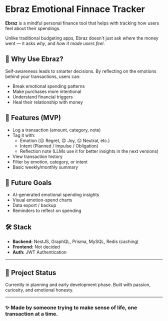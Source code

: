 # Ebraz Emotional Finnace Tracker

**Ebraz** is a mindful personal finance tool that helps with tracking how users feel about their spendings.

Unlike traditional budgeting apps, Ebraz doesn't just ask *where* the money went — it asks *why*, and *how it made users feel*.

## 🧠 Why Use Ebraz?

Self-awareness leads to smarter decisions. By reflecting on the emotions behind your transactions, users can:

- Break emotional spending patterns
- Make purchases more intentional
- Understand financial triggers
- Heal their relationship with money

## 🚀 Features (MVP)

- Log a transaction (amount, category, note)
- Tag it with:
  - Emotion (😔 Regret, 😊 Joy, 😐 Neutral, etc.)
  - Intent (Planned / Impulse / Obligation)
  - Reflection note (LLMs use it for better insights in the next versions)
- View transaction history
- Filter by emotion, category, or intent
- Basic weekly/monthly summary

## 🔮 Future Goals

- AI-generated emotional spending insights
- Visual emotion-spend charts
- Data export / backup
- Reminders to reflect on spending

## 🛠️ Stack

- **Backend:** NestJS, GraphQL, Prisma, MySQL, Redis (caching)
- **Frontend:** Not decided
- **Auth:** JWT Authentication

---

## 🧭 Project Status

Currently in planning and early development phase. Built with passion, curiosity, and emotional honesty.

---

### ✨ Made by someone trying to make sense of life, one transaction at a time.
